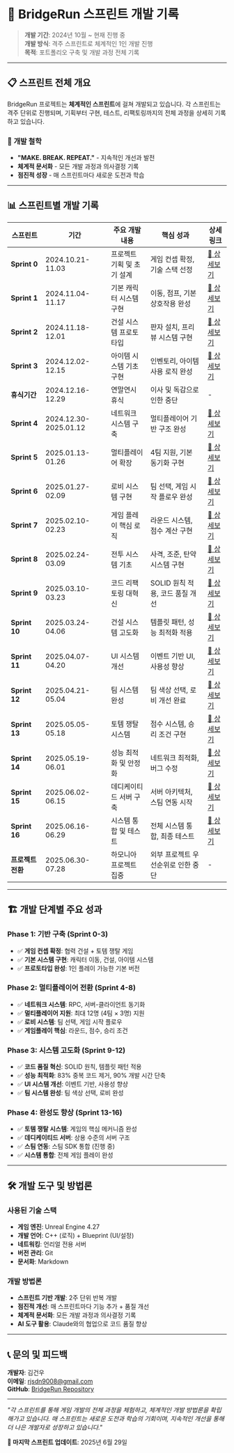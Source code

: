 # 📅 BridgeRun 스프린트 개발 기록

> **개발 기간**: 2024년 10월 ~ 현재 진행 중  
> **개발 방식**: 격주 스프린트로 체계적인 1인 개발 진행  
> **목적**: 포트폴리오 구축 및 개발 과정 전체 기록

---

## 📋 스프린트 전체 개요

BridgeRun 프로젝트는 **체계적인 스프린트**에 걸쳐 개발되고 있습니다. 각 스프린트는 격주 단위로 진행되며, 기획부터 구현, 테스트, 리팩토링까지의 전체 과정을 상세히 기록하고 있습니다.

### 🎯 **개발 철학**
- **"MAKE. BREAK. REPEAT."** - 지속적인 개선과 발전
- **체계적 문서화** - 모든 개발 과정과 의사결정 기록
- **점진적 성장** - 매 스프린트마다 새로운 도전과 학습

---

## 📊 스프린트별 개발 기록

| 스프린트 | 기간 | 주요 개발 내용 | 핵심 성과 | 상세 링크 |
|----------|------|---------------|----------|-----------|
| **Sprint 0** | 2024.10.21-11.03 | 프로젝트 기획 및 초기 설계 | 게임 컨셉 확정, 기술 스택 선정 | [📝 상세보기](./BridgeRun_Sprint0.md) |
| **Sprint 1** | 2024.11.04-11.17 | 기본 캐릭터 시스템 구현 | 이동, 점프, 기본 상호작용 완성 | [📝 상세보기](./BridgeRun_Sprint1.md) |
| **Sprint 2** | 2024.11.18-12.01 | 건설 시스템 프로토타입 | 판자 설치, 프리뷰 시스템 구현 | [📝 상세보기](./BridgeRun_Sprint2.md) |
| **Sprint 3** | 2024.12.02-12.15 | 아이템 시스템 기초 구현 | 인벤토리, 아이템 사용 로직 완성 | [📝 상세보기](./BridgeRun_Sprint3.md) |
| **휴식기간** | 2024.12.16-12.29 | 연말연시 휴식 | 이사 및 독감으로 인한 중단 | - |
| **Sprint 4** | 2024.12.30-2025.01.12 | 네트워크 시스템 구축 | 멀티플레이어 기반 구조 완성 | [📝 상세보기](./BridgeRun_Sprint4.md) |
| **Sprint 5** | 2025.01.13-01.26 | 멀티플레이어 확장 | 4팀 지원, 기본 동기화 구현 | [📝 상세보기](./BridgeRun_Sprint5.md) |
| **Sprint 6** | 2025.01.27-02.09 | 로비 시스템 구현 | 팀 선택, 게임 시작 플로우 완성 | [📝 상세보기](./BridgeRun_Sprint6.md) |
| **Sprint 7** | 2025.02.10-02.23 | 게임 플레이 핵심 로직 | 라운드 시스템, 점수 계산 구현 | [📝 상세보기](./BridgeRun_Sprint7.md) |
| **Sprint 8** | 2025.02.24-03.09 | 전투 시스템 기초 | 사격, 조준, 탄약 시스템 구현 | [📝 상세보기](./BridgeRun_Sprint8.md) |
| **Sprint 9** | 2025.03.10-03.23 | 코드 리팩토링 대혁신 | SOLID 원칙 적용, 코드 품질 개선 | [📝 상세보기](./BridgeRun_Sprint9.md) |
| **Sprint 10** | 2025.03.24-04.06 | 건설 시스템 고도화 | 템플릿 패턴, 성능 최적화 적용 | [📝 상세보기](./BridgeRun_Sprint10.md) |
| **Sprint 11** | 2025.04.07-04.20 | UI 시스템 개선 | 이벤트 기반 UI, 사용성 향상 | [📝 상세보기](./BridgeRun_Sprint11.md) |
| **Sprint 12** | 2025.04.21-05.04 | 팀 시스템 완성 | 팀 색상 선택, 로비 개선 완료 | [📝 상세보기](./BridgeRun_Sprint12.md) |
| **Sprint 13** | 2025.05.05-05.18 | 토템 쟁탈 시스템 | 점수 시스템, 승리 조건 구현 | [📝 상세보기](./BridgeRun_Sprint13.md) |
| **Sprint 14** | 2025.05.19-06.01 | 성능 최적화 및 안정화 | 네트워크 최적화, 버그 수정 | [📝 상세보기](./BridgeRun_Sprint14.md) |
| **Sprint 15** | 2025.06.02-06.15 | 데디케이티드 서버 구축 | 서버 아키텍처, 스팀 연동 시작 | [📝 상세보기](./BridgeRun_Sprint15.md) |
| **Sprint 16** | 2025.06.16-06.29 | 시스템 통합 및 테스트 | 전체 시스템 통합, 최종 테스트 | [📝 상세보기](./BridgeRun_Sprint16.md) |
| **프로젝트 전환** | 2025.06.30-07.28 | 하모니아 프로젝트 집중 | 외부 프로젝트 우선순위로 인한 중단 | - |

---

## 🏗️ 개발 단계별 주요 성과

### **Phase 1: 기반 구축 (Sprint 0-3)**
- ✅ **게임 컨셉 확정**: 협력 건설 + 토템 쟁탈 게임
- ✅ **기본 시스템 구현**: 캐릭터 이동, 건설, 아이템 시스템
- ✅ **프로토타입 완성**: 1인 플레이 가능한 기본 버전

### **Phase 2: 멀티플레이어 전환 (Sprint 4-8)**
- ✅ **네트워크 시스템**: RPC, 서버-클라이언트 동기화
- ✅ **멀티플레이어 지원**: 최대 12명 (4팀 × 3명) 지원
- ✅ **로비 시스템**: 팀 선택, 게임 시작 플로우
- ✅ **게임플레이 핵심**: 라운드, 점수, 승리 조건

### **Phase 3: 시스템 고도화 (Sprint 9-12)**
- ✅ **코드 품질 혁신**: SOLID 원칙, 템플릿 패턴 적용
- ✅ **성능 최적화**: 83% 중복 코드 제거, 90% 개발 시간 단축
- ✅ **UI 시스템 개선**: 이벤트 기반, 사용성 향상
- ✅ **팀 시스템 완성**: 팀 색상 선택, 로비 완성

### **Phase 4: 완성도 향상 (Sprint 13-16)**
- ✅ **토템 쟁탈 시스템**: 게임의 핵심 메커니즘 완성
- ✅ **데디케이티드 서버**: 상용 수준의 서버 구조
- ✅ **스팀 연동**: 스팀 SDK 통합 (진행 중)
- ✅ **시스템 통합**: 전체 게임 플레이 완성

---

## 🛠️ 개발 도구 및 방법론

### **사용된 기술 스택**
- **게임 엔진**: Unreal Engine 4.27
- **개발 언어**: C++ (로직) + Blueprint (UI/설정)
- **네트워킹**: 언리얼 전용 서버
- **버전 관리**: Git
- **문서화**: Markdown

### **개발 방법론**
- **스프린트 기반 개발**: 2주 단위 반복 개발
- **점진적 개선**: 매 스프린트마다 기능 추가 + 품질 개선
- **체계적 문서화**: 모든 개발 과정과 의사결정 기록
- **AI 도구 활용**: Claude와의 협업으로 코드 품질 향상

---

## 📞 문의 및 피드백

**개발자**: 김건우  
**이메일**: rjsdn9008@gmail.com  
**GitHub**: [BridgeRun Repository](https://github.com/username/BridgeRun)

---

*"각 스프린트를 통해 게임 개발의 전체 과정을 체험하고, 체계적인 개발 방법론을 확립해가고 있습니다. 매 스프린트는 새로운 도전과 학습의 기회이며, 지속적인 개선을 통해 더 나은 개발자로 성장하고 있습니다."*

**📅 마지막 스프린트 업데이트**: 2025년 6월 29일